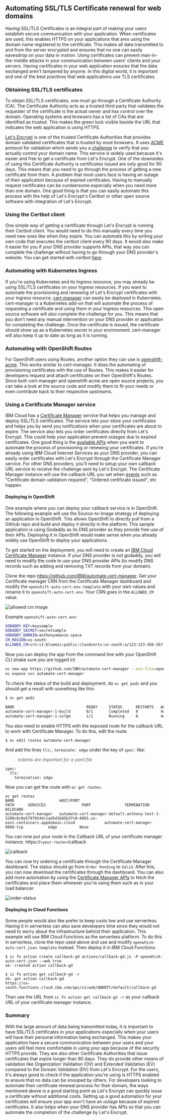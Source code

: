 ## Automating SSL/TLS Certificate renewal for web domains

Having SSL/TLS Certificates is an integral part of making your users establish secure communication with your application. When certificates are used, this enables HTTPS on your applications that ares using the domain name registered to the certificate. This makes all data transmitted to and from the server encrypted and ensures that no one can easily eavesdrop on your data in motion. Using certificates can prevent man-in-the-middle attacks in your communication between users' clients and your servers. Having certificates in your web application ensures that the data exchanged aren't tampered by anyone. In this digital world, it is important and one of the best practices that web applications use TLS certificates.

### Obtaining SSL/TLS certificates

To obtain SSL/TLS certificates, one must go through a Certificate Authority (CA). The Certificate Authority acts as a trusted third party that validates the requester of the certificate is the actual owner and has control over the domain. Operating systems and browsers has a list of CAs that are identified as trusted. This makes the green lock visible beside the URL that indicates the web application is using HTTPS.

[Let's Encrypt](https://letsencrypt.org/) is one of the trusted Certificate Authorities that provides domain validated certificates that is trusted by most browsers. It uses [ACME](https://ietf-wg-acme.github.io/acme/draft-ietf-acme-acme.html) protocol for validation which sends you a [challenge](https://letsencrypt.org/docs/challenge-types/) to verify that you actually control your domain name. This service is widely used because it's easier and free to get a certificate from Let's Encrypt. One of the downsides of using this Certificate Authority is certificates issued are only good for 90 days. This means that you need to go through the process of getting a new certificate from them.  A problem that most users face is having an outage of their application because of expired certificates. Having to manually request certificates can be cumbersome especially when you need more than one domain. One good thing is that you can easily automate this process with the help of Let's Encrypt's Certbot or other open source software with integration of Let's Encrypt.

### Using the Certbot client

One simple way of getting a certificate through Let's Encrypt is running their Certbot client. You would need to do this manually every time you need new ones like when they expire. You can automate this by writing your own code that executes the certbot client every 90 days. It would also make it easier for you if your DNS provider supports APIs, that way you can complete the challenge without having to go through your DNS provider's website. You can get started with certbot [here](https://letsencrypt.org/getting-started/).

### Automating with Kubernetes Ingress

If you're using Kubernetes and its Ingress resource, you may already be using SSL/TLS certificates on your Ingress resources. If you want to automate the provisioning and renewing of Let's Encrypt certificates with your Ingress resource, [cert-manager](https://github.com/jetstack/cert-manager) can easily be deployed in Kubernetes. cert-manager is a Kubernetes add-on that will automate the process of requesting a certificate and using them in your Ingress resources. This open source software will also complete the challenge for you. This means that you don't need any manual intervention on your DNS provider or application for completing the challenge. Once the certificate is issued, the certificate should show up as a Kubernetes secret in your environment. cert-manager will also keep it up to date as long as it is running.

### Automating with OpenShift Routes

For OpenShift users using Routes, another option they can use is [openshift-acme](https://github.com/tnozicka/openshift-acme). This works similar to cert-manager. It does the automating of provisioning certificates with the use of Routes. This makes it easier for developers request and attach certificates on their OpenShift's Routes. Since both cert-manager and openshift-acme are open source projects, you can take a look at the source code and modify them to fit your needs or even contribute back to their respective upstreams.

### Using a Certificate Manager service

IBM Cloud has a [Certificate Manager](https://cloud.ibm.com/apidocs/certificate-manager) service that helps you manage and deploy SSL/TLS certificates. The service lets your store your certificates and helps you by send you notifications when your certificates are about to expire. The service also lets you order certificates directly from Let's Encrypt. This could help your application prevent outages due to expired certificates. One good thing is the [available APIs](https://cloud.ibm.com/apidocs/certificate-manager) when you want to automate the process of provisioning or renewing your certificates. If you're already using IBM Cloud Internet Services as your DNS provider, you can easily order certificates with Let's Encrypt through the Certificate Manager service. For other DNS providers, you'll need to setup your own callback URL service to receive the challenge sent by Let's Encrypt. The Certificate Manager instance will use the callback URL you set when [events](https://cloud.ibm.com/apidocs/certificate-manager#notification-event-types) such as "Certificate domain validation required", "Ordered certificate issued", etc happen.

#### Deploying in OpenShift

One example where you can deploy your callback service is in OpenShift. The following example will use the Source-to-Image strategy of deploying an application in OpenShift. This allows OpenShift to directly pull from a GitHub repo and build and deploy it directly in the platform. This sample application is using Godaddy as its DNS provider as they provide free use of their APIs. Deploying it in OpenShift would make sense when you already widely use OpenShift to deploy your applications.

To get started on the deployment, you will need to create an [IBM Cloud Certificate Manager](https://cloud.ibm.com/catalog/services/certificate-manager) instance. If your DNS provider is not godaddy, you will need to modify the code to use your DNS provider APIs (to modify DNS records such as adding and removing TXT records from your domain).

Clone the repo https://github.com/IBM/automate-cert-manager. Get your Certificate manager CRN from the Certificate Manager dashboard and modify the `openshift-auto-cert.env.template` with your own values and rename it to `openshift-auto-cert.env`. Your CRN goes in the `ALLOWED_CM` value.

![allowed cm image](docs/allowed-cm.png)

Example `openshift-auto-cert.env`:
```bash
GODADDY_KEY=keysample
GODADDY_SECRET=secretsample
GODADDY_DOMAIN=anthonyamanse.space
CM_REGION=us-south
ALLOWED_CM=crn:v1:bluemix:public:cloudcerts:us-south:a/123:123-456-567::
```

Now you can deploy the app from the command line with your OpenShift CLI (make sure you are logged in)

```bash
oc new-app https://github.com/IBM/automate-cert-manager --env-file=openshift-auto-cert.env
oc expose svc automate-cert-manager
```

To check the status of the build and deployment, do `oc get pods` and you should get a result with something like this:

```bash
$ oc get pods

NAME                                READY     STATUS      RESTARTS   AGE
automate-cert-manager-1-build       0/1       Completed   0          4d
automate-cert-manager-1-xs7gm       1/1       Running     0          4d
```

You also need to enable HTTPS with the exposed route for the callback URL to work with Certificate Manager. To do this, edit the route:

```
$ oc edit routes automate-cert-manager
```

And add the lines `tls:`, `terminate: edge` under the key of `spec:` like:
> _indents are important for a yaml file_

```
spec:
  tls:
    termination: edge
```

Now you can get the route with `oc get routes`.

```
oc get routes
NAME                    HOST/PORT                                                                                                               PATH      SERVICES                PORT               TERMINATION   WILDCARD
automate-cert-manager   automate-cert-manager-default.anthony-test-1-5290c8c8e5797924dc1ad5d1b85b37c0-0001.us-east.containers.appdomain.cloud             automate-cert-manager   8080-tcp           edge          None
```

You can now put your route in the Callback URL of your certificate manager instance. https://`<your-route>`/callback

![callback](docs/callback-url.png)

You can now try ordering a certificate through the Certificate Manager dashboard. The status should go from `Order Pending` to `Valid`. After this, you can now download the certificates through the dashboard. You can also add more automation by using the [Certificate Manager APIs](https://cloud.ibm.com/apidocs/certificate-manager) to fetch the certificates and place them wherever you're using them such as in your load balancer.

![order-status](docs/order-status.png)

#### Deploying in Cloud Functions

Some people would also like prefer to keep costs low and use serverless. Having it in serverless can also save developers time since they would not need to worry about the infrastructure behind their application. This example will use IBM Cloud Functions as the serverless platform. To do this in serverless, clone the repo used above and use and modify `openwhisk-auto-cert.json.template` instead. Then deploy it in IBM Cloud Functions:

```
$ ic fn action create callback-gd actions/callback-gd.js -P openwhisk-auto-cert.json --web true
ok: created action callback-gd

$ ic fn action get callback-gd -r
ok: got action callback-gd
https://us-south.functions.cloud.ibm.com/api/v1/web/QWERTY/default/callback-gd
```

Then use the URL from `ic fn action get callback-gd -r` as your callback URL of your certificate manager instance.

### Summary

With the large amount of data being transmitted today, it is important to have SSL/TLS certificates in your applications especially when your users will have their personal information being exchanged. This makes your application have a secure communication between your users and your users will feel more comfortable in using your app because of the security HTTPS provide. They are also other Certificate Authorities that issue certificates that expire longer than 90 days. They do provide other means of validation like Organization Validation (OV) and Extended Validation (EV) compared to the Domain Validation (DV) from Let's Encrypt. For the users, it's always good to check if the application you're using is HTTPS enabled to ensure that no data can be snooped by others. For developers looking to automate their certificate renewal process for their domain, the ways mentioned above is a good starting point as Let's Encrypt can quickly issue a certificate without additional costs. Setting up a good automation for your certificates will ensure your app won't have an outage because of expired certificates. It also helps when your DNS provider has APIs so that you can automate the completion of the challenge by Let's Encrypt.
